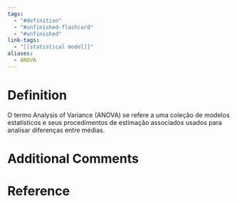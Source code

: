 ```yaml
---
tags:
  - "#definition"
  - "#unfinished-flashcard"
  - "#unfinished"
link-tags:
  - "[[statistical model]]"
aliases:
  - ANOVA
---
```

# Definition 
O termo Analysis of Variance (ANOVA) se refere a uma coleção de modelos estatísticos e seus procedimentos de estimação associados usados para analisar diferenças entre médias.

# Additional Comments


# Reference


